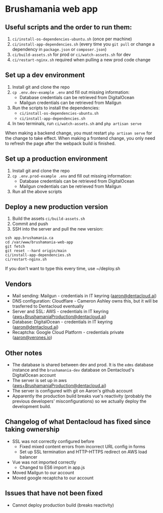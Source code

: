 # Brushamania web app

## Useful scripts and the order to run them:

1. `ci/install-os-dependencies-ubuntu.sh` (once per machine)
2. `ci/install-app-dependencies.sh` (every time you `git pull` or change a dependency in `package.json` or `composer.json`)
3. `ci/build-assets.sh` for prod or `ci/watch-assets.sh` for dev
4. `ci/restart-nginx.sh` required when pulling a new prod code change

## Set up a dev environment

1. Install git and clone the repo
2. `cp .env.dev-example .env` and fill out missing information:
    - Database credentials can be retrieved from DigitalOcean
    - Mailgun credentials can be retrieved from Mailgun
3. Run the scripts to install the dependencies:
    - `ci/install-os-dependencies-ubuntu.sh`
    - `ci/install-app-dependencies.sh`
4. In two terminals, run `ci/watch-assets.sh` and `php artisan serve`

When making a backend change, you must restart `php artisan serve` for the change to take effect.
When making a frontend change, you only need to refresh the page after the webpack build is finished.

## Set up a production environment

1. Install git and clone the repo
2. `cp .env.prod-example .env` and fill out missing information:
    - Database credentials can be retrieved from DigitalOcean
    - Mailgun credentials can be retrieved from Mailgun
3. Run all the above scripts

## Deploy a new production version

1. Build the assets `ci/build-assets.sh`
2. Commit and push
3. SSH into the server and pull the new version:

```
ssh app.brushamania.ca
cd /var/www/brushamania-web-app
git fetch
git reset --hard origin/main
ci/install-app-dependencies.sh
ci/restart-nginx.sh
```

If you don't want to type this every time, use ~/deploy.sh

## Vendors

-   Mail sending: Mailgun - credentials in IT keyring (aaron@dentacloud.ai)
-   DNS configuration: Cloudflare - Cameron Ashley owns this, but it will be trasferred to Dentacloud eventually
-   Server and SSL: AWS - credentials in IT keyring (aws+BrushamaniaProduction@dentacloud.ai)
-   Database: DigitalOcean - credentials in IT keyring (aaron@dentacloud.ai)
-   Recaptcha: Google Cloud Platform - credentials private (aaron@verones.io)

## Other notes

-   The database is shared between dev and prod. It is the `edms` database instance and the `brushamania-dev` database on Dentacloud's DigitalOcean account
-   The server is set up in aws (aws+BrushamaniaProduction@dentacloud.ai)
-   The server is configured with git on Aaron's github account
-   Apparently the production build breaks vue's reactivity (probably the previous developers' misconfigurations) so we actually deploy the development build.

## Changelog of what Dentacloud has fixed since taking ownership

-   SSL was not correctly configured before
    -   Fixed mixed content errors from incorrect URL config in forms
    -   Set up SSL termination and HTTP-HTTPS redirect on AWS load balancer
-   Vue was not imported correctly
    -   Changed to ES6 import in app.js
-   Moved Mailgun to our account
-   Moved google recaptcha to our account

## Issues that have not been fixed

-   Cannot deploy production build (breaks reactivity)